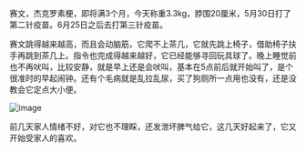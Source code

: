 赛文，杰克罗素梗，即将满3个月，今天称重3.3kg，脖围20厘米，5月30日打了第二针疫苗。6月25日之后去打第三针疫苗。

 

赛文跳得越来越高，而且会动脑筋，它爬不上茶几，它就先跳上椅子，借助椅子扶手再跳到茶几上。指令也完成得越来越好，它已经能够寻回玩具球了。晚上睡觉前也不再吠叫，比较安静，就是早上还是会吠叫，基本在5点前后就开始叫了，是个很准时的早起闹钟。还有个毛病就是乱拉乱尿，买了狗厕所一点用也没有，还是没教会它定点大小便。

 
![image](https://github.com/jdzj/ji/assets/2352309/d15a1855-ec94-4f5c-8fe3-258f187cec1c)


前几天家人情绪不好，对它也不理睬，还发泄坏脾气给它，这几天好起来了，它又开始受家人的喜欢。
<!-- ##{"timestamp":1685598078}## -->
